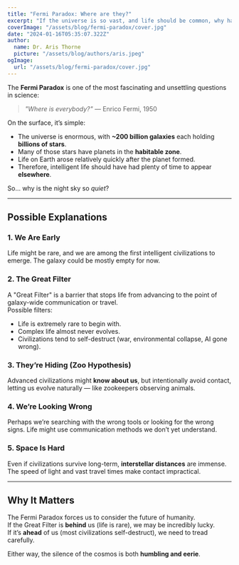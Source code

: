 ```yaml
---
title: "Fermi Paradox: Where are they?"
excerpt: "If the universe is so vast, and life should be common, why haven’t we encountered any aliens yet? The Fermi Paradox explores this haunting question."
coverImage: "/assets/blog/fermi-paradox/cover.jpg"
date: "2024-01-16T05:35:07.322Z"
author:
  name: Dr. Aris Thorne
  picture: "/assets/blog/authors/aris.jpeg"
ogImage:
  url: "/assets/blog/fermi-paradox/cover.jpg"
---
```


The **Fermi Paradox** is one of the most fascinating and unsettling questions in science:

> *"Where is everybody?"* — Enrico Fermi, 1950

On the surface, it’s simple:  
- The universe is enormous, with **~200 billion galaxies** each holding **billions of stars**.  
- Many of those stars have planets in the **habitable zone**.  
- Life on Earth arose relatively quickly after the planet formed.  
- Therefore, intelligent life should have had plenty of time to appear **elsewhere**.

So… why is the night sky so *quiet*?

---

## Possible Explanations

### 1. We Are Early  
Life might be rare, and we are among the first intelligent civilizations to emerge. The galaxy could be mostly empty for now.

### 2. The Great Filter  
A "Great Filter" is a barrier that stops life from advancing to the point of galaxy-wide communication or travel.  
Possible filters:  
- Life is extremely rare to begin with.  
- Complex life almost never evolves.  
- Civilizations tend to self-destruct (war, environmental collapse, AI gone wrong).

### 3. They’re Hiding (Zoo Hypothesis)  
Advanced civilizations might **know about us**, but intentionally avoid contact, letting us evolve naturally — like zookeepers observing animals.

### 4. We’re Looking Wrong  
Perhaps we’re searching with the wrong tools or looking for the wrong signs. Life might use communication methods we don’t yet understand.

### 5. Space Is Hard  
Even if civilizations survive long-term, **interstellar distances** are immense. The speed of light and vast travel times make contact impractical.

---

## Why It Matters

The Fermi Paradox forces us to consider the future of humanity.  
If the Great Filter is **behind** us (life is rare), we may be incredibly lucky.  
If it’s **ahead** of us (most civilizations self-destruct), we need to tread carefully.

Either way, the silence of the cosmos is both **humbling and eerie**.

